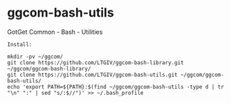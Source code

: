 # ggcom-bash-utils
GotGet Common - Bash - Utilities

```
Install:

mkdir -pv ~/ggcom/
git clone https://github.com/LTGIV/ggcom-bash-library.git ~/ggcom/ggcom-bash-library/
git clone https://github.com/LTGIV/ggcom-bash-utils.git ~/ggcom/ggcom-bash-utils/
echo 'export PATH=${PATH}:$(find ~/ggcom/ggcom-bash-utils -type d | tr "\n" ":" | sed "s/:$//")' >> ~/.bash_profile
```
